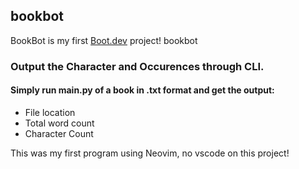 ## bookbot

BookBot is my first [Boot.dev](https://www.boot.dev) project! bookbot

### Output the Character and Occurences through CLI. 

#### Simply run main.py <file location> of a book in .txt format and get the output:
- File location
- Total word count
- Character Count

This was my first program using Neovim, no vscode on this project!
